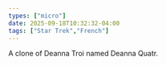 ```yaml
---
types: ["micro"]
date: 2025-09-18T10:32:32-04:00
tags: ["Star Trek","French"]
---
```

A clone of Deanna Troi named Deanna Quatr.